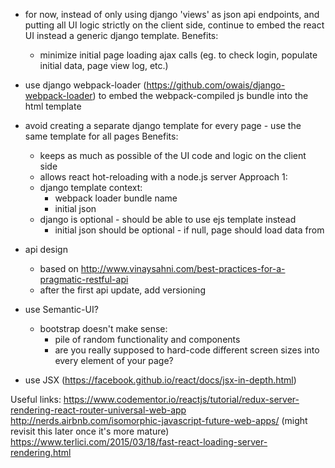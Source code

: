 
* for now, instead of only using django 'views' as json api endpoints, and putting all UI logic strictly on the client side, continue
  to embed the react UI instead a generic django template.
  Benefits:
    - minimize initial page loading ajax calls (eg. to check login, populate initial data, page view log, etc.)

* use django webpack-loader (https://github.com/owais/django-webpack-loader) to embed the webpack-compiled js bundle into the html template

* avoid creating a separate django template for every page - use the same template for all pages
  Benefits:
    - keeps as much as possible of the UI code and logic on the client side
    - allows react hot-reloading with a node.js server
  Approach 1:
    - django template context:
        - webpack loader bundle name
        - initial json
    - django is optional - should be able to use ejs template instead
        - initial json should be optional - if null, page should load data from

* api design
   - based on http://www.vinaysahni.com/best-practices-for-a-pragmatic-restful-api
   - after the first api update, add versioning

* use Semantic-UI?
   - bootstrap doesn't make sense:
        - pile of random functionality and components
        - are you really supposed to hard-code different screen sizes into every element of your page?

* use JSX (https://facebook.github.io/react/docs/jsx-in-depth.html)

Useful links:
   https://www.codementor.io/reactjs/tutorial/redux-server-rendering-react-router-universal-web-app
   http://nerds.airbnb.com/isomorphic-javascript-future-web-apps/  (might revisit this later once it's more mature)
   https://www.terlici.com/2015/03/18/fast-react-loading-server-rendering.html